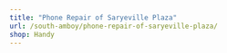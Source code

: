 ```yaml
---
title: "Phone Repair of Saryeville Plaza"
url: /south-amboy/phone-repair-of-saryeville-plaza/
shop: Handy
---
```

